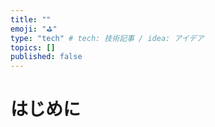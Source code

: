 ```yaml
---
title: ""
emoji: "⛳"
type: "tech" # tech: 技術記事 / idea: アイデア
topics: []
published: false
---
```


# はじめに